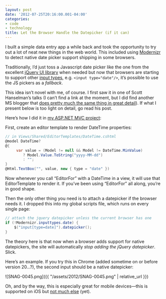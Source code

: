 ```yaml
---
layout: post
date: '2012-07-25T20:16:00.001-04:00'
categories:
- code
- technology
title: Let the Browser Handle the Datepicker (if it can)
---
```


I built a simple data entry app a while back and took the opportunity to try out a lot of neat new things in the web world. This included using [Modernizr](http://modernizr.com/) to detect native date picker support shipping in some browsers.

Traditionally, I’d just toss a Javascript date picker like the one from the excellent [jQuery UI library](http://jqueryui.com/demos/datepicker/) when needed but now that browsers are starting to support other [input types](http://www.w3.org/TR/html-markup/input.html#input), e.g. `<input type="date"/>`, it’s possible to use the JS pickers as a *fallback*.

This idea isn’t novel with me, of course. I first saw it in one of Scott Hanselman’s talks (I can’t find a link at the moment, but I did find another MS blogger that [does pretty much the same thing in great detail](http://www.asp.net/mvc/tutorials/javascript/using-the-html5-and-jquery-ui-datepicker-popup-calendar-with-aspnet-mvc/using-the-html5-and-jquery-ui-datepicker-popup-calendar-with-aspnet-mvc-part-4)). If what I present below is too light on detail, go read his post.

Here’s how I did it in [my ASP.NET MVC project](https://github.com/mharen/service-tracker/):

First, create an editor template to render DateTime properties:
```cs
// in Views/Shared/EditorTemplates/DateTime.cshtml
﻿@model DateTime?
@{ 
     var value = (Model != null && Model != DateTime.MinValue)
        ? Model.Value.ToString("yyyy-MM-dd") 
        : ""; 
}
@Html.TextBox("", value, new { type = "date" })
```

Now whenever you call “EditorFor” with a DateTime in a view, it will use that EditorTemplate to render it. If you’ve been using “EditorFor” all along, you’re in good shape.

Then the only other thing you need is to attach a datepicker if the browser needs it. I dropped this into my global scripts file, which runs on every single page:

```cs
// attach the jquery datepicker unless the current browser has one
if (!Modernizr.inputtypes.date) {
    $("input[type=date]").datepicker();
}
```

The theory here is that now when a browser adds support for native datepickers, the site will automatically *stop adding the jQuery datepicker*. Slick.

Here’s an example. If you try this in Chrome (added sometime on or before version 20...?), the second input should be a native datepicker:

![SNAG-0045.png]({{ "/assets/2012/SNAG-0045.png" | relative_url }})

Oh, and by the way, this is especially great for mobile devices—this is supported on iOS but [not much else](http://caniuse.com/#feat=input-datetime) (yet).